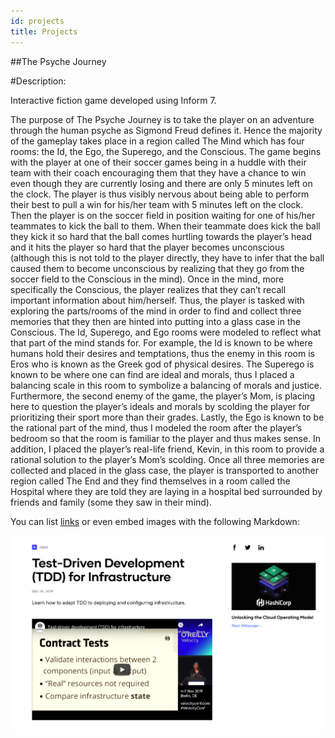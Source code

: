 ```yaml
---
id: projects
title: Projects
---
```


##The Psyche Journey

#Description:

Interactive fiction game developed using Inform 7.

The purpose of The Psyche Journey is to take the player on an adventure through the human psyche as Sigmond Freud defines it. Hence the majority of the gameplay takes place in a region called The Mind which has four rooms: the Id, the Ego, the Superego, and the Conscious. The game begins with the player at one of their soccer games being in a huddle with their team with their coach encouraging them that they have a chance to win even though they are currently losing and there are only 5 minutes left on the clock. The player is thus visibly nervous about being able to perform their best to pull a win for his/her team with 5 minutes left on the clock. Then the player is on the soccer field in position waiting for one of his/her teammates to kick the ball to them. When their teammate does kick the ball they kick it so hard that the ball comes hurtling towards the player’s head and it hits the player so hard that the player becomes unconscious (although this is not told to the player directly, they have to infer that the ball caused them to become unconscious by realizing that they go from the soccer field to the Conscious in the mind). Once in the mind, more specifically the Conscious, the player realizes that they can’t recall important information about him/herself. Thus, the player is tasked with exploring the parts/rooms of the mind in order to find and collect three memories that they then are hinted into putting into a glass case in the Conscious. The Id, Superego, and Ego rooms were modeled to reflect what that part of the mind stands for. For example, the Id is known to be where humans hold their desires and temptations, thus the enemy in this room is Eros who is known as the Greek god of physical desires. The Superego is known to be where one can find are ideal and morals, thus I placed a balancing scale in this room to symbolize a balancing of morals and justice. Furthermore, the second enemy of the game, the player’s Mom, is placing here to question the player’s ideals and morals by scolding the player for prioritizing their sport more than their grades. Lastly, the Ego is known to be the rational part of the mind, thus I modeled the room after the player’s bedroom so that the room is familiar to the player and thus makes sense. In addition, I placed the player’s real-life friend, Kevin, in this room to provide a rational solution to the player’s Mom’s scolding. Once all three memories are collected and placed in the glass case, the player is transported to another region called The End and they find themselves in a room called the Hospital where they are told they are laying in a hospital bed surrounded by friends and family (some they saw in their mind).

You can list [links](https://www.hashicorp.com/resources/test-driven-development-tdd-for-infrastructure)
or even embed images with the following Markdown:

![Add alternate text for image](./assets/rosemary.png)
